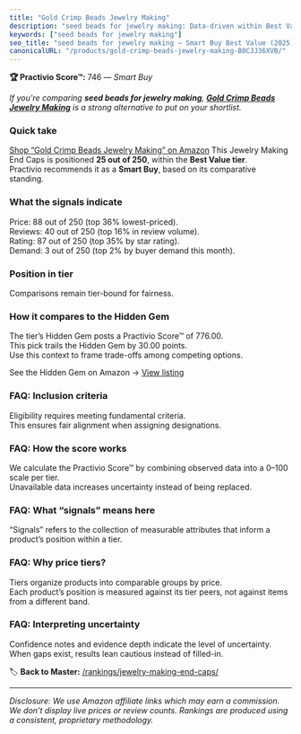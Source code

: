 ```yaml
---
title: "Gold Crimp Beads Jewelry Making"
description: "seed beads for jewelry making: Data-driven within Best Value ranking using the Practivio Score™. Positioned by quality, value, demand, findability, momentum."
keywords: ["seed beads for jewelry making"]
seo_title: "seed beads for jewelry making — Smart Buy Best Value (2025)"
canonicalURL: "/products/gold-crimp-beads-jewelry-making-B0CJJ36XVB/"
---
```


**🏆 Practivio Score™:** 746 — _Smart Buy_


*If you're comparing **seed beads for jewelry making**, **[Gold Crimp Beads Jewelry Making](https://www.amazon.com/dp/B0CJJ36XVB?tag=practivio-20)** is a strong alternative to put on your shortlist.*
### Quick take
[Shop “Gold Crimp Beads Jewelry Making” on Amazon](https://www.amazon.com/dp/B0CJJ36XVB?tag=practivio-20)
This Jewelry Making End Caps is positioned **25 out of 250**, within the **Best Value tier**.  
Practivio recommends it as a **Smart Buy**, based on its comparative standing.

### What the signals indicate
Price: 88 out of 250 (top 36% lowest-priced).  
Reviews: 40 out of 250 (top 16% in review volume).  
Rating: 87 out of 250 (top 35% by star rating).  
Demand: 3 out of 250 (top 2% by buyer demand this month).

### Position in tier
Comparisons remain tier-bound for fairness.

### How it compares to the Hidden Gem
The tier’s Hidden Gem posts a Practivio Score™ of 776.00.  
This pick trails the Hidden Gem by 30.00 points.  
Use this context to frame trade-offs among competing options.  

See the Hidden Gem on Amazon → [View listing](https://www.amazon.com/dp/B01HMUU2Y4?tag=practivio-20)

### FAQ: Inclusion criteria
Eligibility requires meeting fundamental criteria.  
This ensures fair alignment when assigning designations.

### FAQ: How the score works
We calculate the Practivio Score™ by combining observed data into a 0–100 scale per tier.  
Unavailable data increases uncertainty instead of being replaced.

### FAQ: What “signals” means here
“Signals” refers to the collection of measurable attributes that inform a product’s position within a tier.

### FAQ: Why price tiers?
Tiers organize products into comparable groups by price.  
Each product’s position is measured against its tier peers, not against items from a different band.

### FAQ: Interpreting uncertainty
Confidence notes and evidence depth indicate the level of uncertainty.  
When gaps exist, results lean cautious instead of filled-in.


🏷️ **Back to Master:** [/rankings/jewelry-making-end-caps/](/rankings/jewelry-making-end-caps/)

---
_Disclosure: We use Amazon affiliate links which may earn a commission. We don’t display live prices or review counts. Rankings are produced using a consistent, proprietary methodology._
